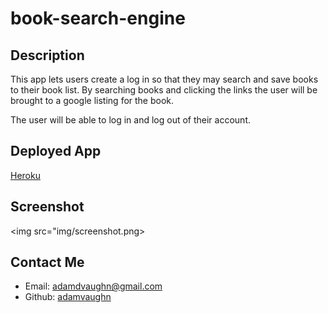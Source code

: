 # book-search-engine

## Description
This app lets users create a log in so that they may search and save books to their book list. By searching books and clicking the links the user will be brought to a google listing for the book.

The user will be able to log in and log out of their account.

## Deployed App
[Heroku](https://book-search-challenge21.herokuapp.com)

## Screenshot
<img src="img/screenshot.png>

## Contact Me
- Email: adamdvaughn@gmail.com
- Github: [adamvaughn](https://github.com/adamvaughn)